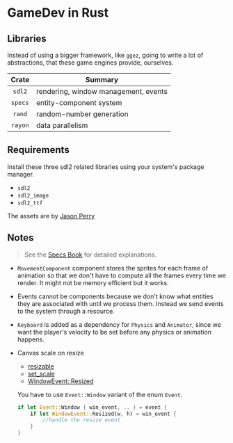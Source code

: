 # GameDev in Rust

## Libraries

Instead of using a bigger framework, like `ggez`, going to write a lot
of abstractions, that these game engines provide, ourselves.

|  Crate  | Summary                              |
|:-------:|--------------------------------------|
| `sdl2`  | rendering, window management, events |
| `specs` | entity-component system              |
| `rand`  | random-number generation             |
| `rayon` | data parallelism                     |

## Requirements

Install these three sdl2 related libraries using your system's package manager.

- `sdl2`
- `sdl2_image`
- `sdl2_ttf`

The assets are by [Jason Perry](http://finalbossblues.com/timefantasy/category/freebies/)

## Notes

> See the [Specs Book](https://specs.amethyst.rs/docs/tutorials/) for detailed explanations.

- `MovementComponent` component stores the sprites for each frame of
  animation so that we don't have to compute all the frames every time we
  render. It might not be memory efficient but it works.
- Events cannot be components because we don't know what entities they are
  associated with until we process them. Instead we send events to the system
  through a resource.
- `Keyboard` is added as a dependency for `Physics` and `Animator`, since we
  want the player's velocity to be set before any physics or animation happens.
- Canvas scale on resize
    + [resizable](https://docs.rs/sdl2/0.32.2/sdl2/video/struct.WindowBuilder.html#method.resizable)
    + [set_scale](https://docs.rs/sdl2/0.32.2/sdl2/render/struct.Canvas.html#method.set_scale)
    + [WindowEvent::Resized](https://docs.rs/sdl2/0.32.2/sdl2/event/enum.WindowEvent.html#variant.Resized)

    You have to use `Event::Window` variant of the enum `Event`.

    ```rust
    if let Event::Window { win_event, .. } = event {
        if let WindowEvent::Resized(w, h) = win_event {
            //handle the resize event
        }
    }
    ```
